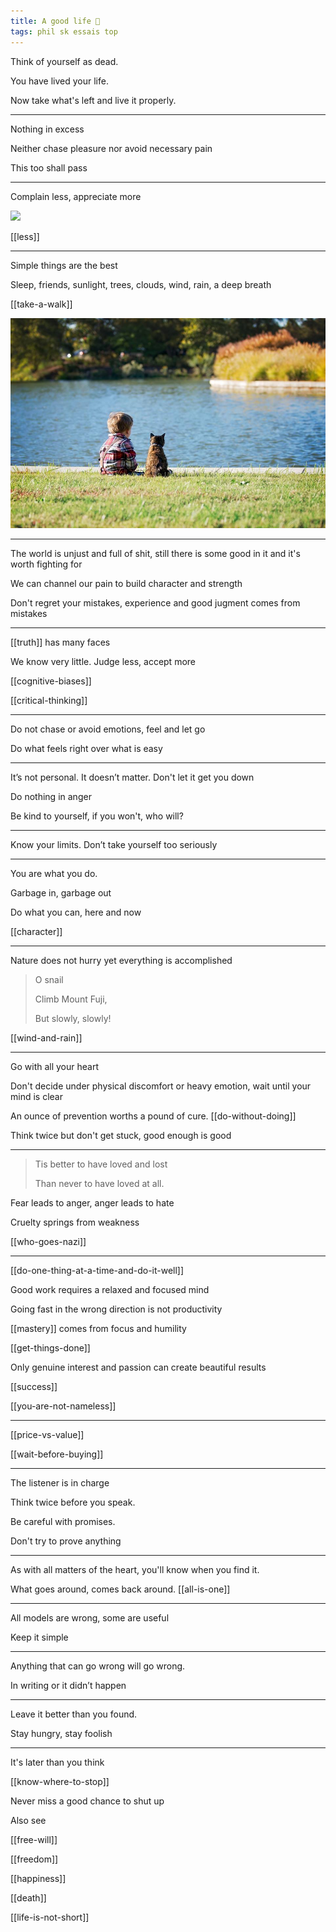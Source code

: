 ```yaml
---
title: A good life 🌱
tags: phil sk essais top
---
```


Think of yourself as dead.

You have lived your life.

Now take what's left and live it properly.

---

Nothing in excess

Neither chase pleasure nor avoid necessary pain

This too shall pass

---

Complain less, appreciate more

![](/static/img/notice-when-you-are-happy.png)

[[less]]

---

Simple things are the best

Sleep, friends, sunlight, trees, clouds, wind, rain, a deep breath

[[take-a-walk]]

![](/static/img/boy-and-cat.jpeg)

---

The world is unjust and full of shit, still there is some good in it and it's worth fighting for

We can channel our pain to build character and strength

Don't regret your mistakes, experience and good jugment comes from mistakes 

---

[[truth]] has many faces

We know very little. Judge less, accept more

[[cognitive-biases]]

[[critical-thinking]]

---

Do not chase or avoid emotions, feel and let go

Do what feels right over what is easy

---

It’s not personal. It doesn’t matter. Don't let it get you down

Do nothing in anger

Be kind to yourself, if you won't, who will?

---

Know your limits. Don’t take yourself too seriously

---

You are what you do.

Garbage in, garbage out

Do what you can, here and now

[[character]]

---

Nature does not hurry yet everything is accomplished

> O snail
>
> Climb Mount Fuji,
>
> But slowly, slowly!

[[wind-and-rain]]

---

Go with all your heart

Don't decide under physical discomfort or heavy emotion, wait until your mind is clear

An ounce of prevention worths a pound of cure. [[do-without-doing]]

Think twice but don't get stuck, good enough is good

---

> Tis better to have loved and lost
>
> Than never to have loved at all.

Fear leads to anger, anger leads to hate

Cruelty springs from weakness

[[who-goes-nazi]]

---

[[do-one-thing-at-a-time-and-do-it-well]]

Good work requires a relaxed and focused mind

Going fast in the wrong direction is not productivity

[[mastery]] comes from focus and humility

[[get-things-done]]

Only genuine interest and passion can create beautiful results

[[success]]

[[you-are-not-nameless]]

---

[[price-vs-value]]

[[wait-before-buying]]

---

The listener is in charge

Think twice before you speak.

Be careful with promises.

Don't try to prove anything

---

As with all matters of the heart, you'll know when you find it.

What goes around, comes back around. [[all-is-one]]

---

All models are wrong, some are useful

Keep it simple

---

Anything that can go wrong will go wrong.

In writing or it didn’t happen

---

Leave it better than you found.

Stay hungry, stay foolish

---

It's later than you think

[[know-where-to-stop]]

Never miss a good chance to shut up

Also see

[[free-will]]

[[freedom]]

[[happiness]]

[[death]]

[[life-is-not-short]]
